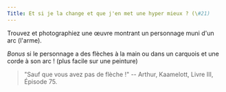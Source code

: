 ```yaml
---
Title: Et si je la change et que j'en met une hyper mieux ? (\#21)
---
```


Trouvez et photographiez une œuvre montrant un personnage muni d'un arc (l'arme).

*Bonus* si le personnage a des flèches à la main ou dans un carquois et une corde à son arc ! (plus facile sur une peinture)

> "Sauf que vous avez pas de flèche !" -- Arthur, Kaamelott, Livre III, Épisode 75.
